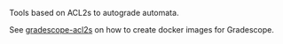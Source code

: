 Tools based on ACL2s to autograde automata.

See [gradescope-acl2s](https://github.com/ankitku/gradescope-acl2s) on how to create docker images for Gradescope.
